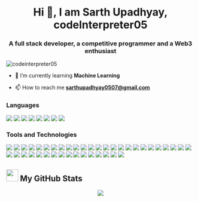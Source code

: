 <h1 align="center">Hi 👋, I am Sarth Upadhyay, codeInterpreter05</h1>
<h3 align="center">A full stack developer, a competitive programmer and a Web3 enthusiast</h3>

<p align="left"> <img src="https://komarev.com/ghpvc/?username=codeinterpreter05&label=Profile%20views&color=0e75b6&style=flat" alt="codeinterpreter05" /> </p>

- 🌱 I’m currently learning **Machine Learning**

- 📫 How to reach me **sarthupadhyay0507@gmail.com**

<h3 align="left">Languages</h3>

<p>
  <img src="https://img.shields.io/badge/c%2B%2B-%2300599C.svg?style=for-the-badge&logo=c%2B%2B&logoColor=white" />
  <img src="https://img.shields.io/badge/python-%2314354C.svg?style=for-the-badge&logo=python&logoColor=white" />
  <img src="https://img.shields.io/badge/java-%23ED8B00.svg?style=for-the-badge&logo=java&logoColor=white" />
  <img src="https://img.shields.io/badge/javascript-%23F7DF1E.svg?style=for-the-badge&logo=javascript&logoColor=black" />
  <img src="https://img.shields.io/badge/typescript-%23007ACC.svg?style=for-the-badge&logo=typescript&logoColor=white" />
  <img src="https://img.shields.io/badge/php-%23777BB4.svg?style=for-the-badge&logo=php&logoColor=white" />
  <img src="https://img.shields.io/badge/html5-%23E34F26.svg?style=for-the-badge&logo=html5&logoColor=white" />
  <img src="https://img.shields.io/badge/css3-%231572B6.svg?style=for-the-badge&logo=css3&logoColor=white" />
</p>

<h3 align="left">Tools and Technologies</h3>

<p>
  <img src="https://img.shields.io/badge/ethereum-%233C3C3D.svg?style=for-the-badge&logo=ethereum&logoColor=white" />
  <img src="https://img.shields.io/badge/chainlink-%233874B5.svg?style=for-the-badge&logo=chainlink&logoColor=white" />
  <img src="https://img.shields.io/badge/firebase-%23FFCA28.svg?style=for-the-badge&logo=firebase&logoColor=black" />
  <img src="https://img.shields.io/badge/postgres-%23336791.svg?style=for-the-badge&logo=postgresql&logoColor=white" />
  <img src="https://img.shields.io/badge/sqlite-%2307405e.svg?style=for-the-badge&logo=sqlite&logoColor=white" />
  <img src="https://img.shields.io/badge/bootstrap-%23563D7C.svg?style=for-the-badge&logo=bootstrap&logoColor=white" />
  <img src="https://img.shields.io/badge/contextapi-%2320232a.svg?style=for-the-badge&logo=react&logoColor=%2361DAFB" />
  <img src="https://img.shields.io/badge/ejs-%2300C4CC.svg?style=for-the-badge&logo=ejs&logoColor=white" />
  <img src="https://img.shields.io/badge/express.js-%23404d59.svg?style=for-the-badge&logo=express&logoColor=%2361DAFB" />
  <img src="https://img.shields.io/badge/fastapi-%2300C7B7.svg?style=for-the-badge&logo=fastapi&logoColor=white" />
  <img src="https://img.shields.io/badge/flask-%23000000.svg?style=for-the-badge&logo=flask&logoColor=white" />
  <img src="https://img.shields.io/badge/handlebars-%23f0772b.svg?style=for-the-badge&logo=handlebars.js&logoColor=black" />
  <img src="https://img.shields.io/badge/jquery-%230769AD.svg?style=for-the-badge&logo=jquery&logoColor=white" />
  <img src="https://img.shields.io/badge/jwt-%23000000.svg?style=for-the-badge&logo=jsonwebtokens&logoColor=white" />
  <img src="https://img.shields.io/badge/mui-%230081CB.svg?style=for-the-badge&logo=mui&logoColor=white" />
  <img src="https://img.shields.io/badge/npm-%23CB3837.svg?style=for-the-badge&logo=npm&logoColor=white" />
  <img src="https://img.shields.io/badge/nextjs-%23000000.svg?style=for-the-badge&logo=nextdotjs&logoColor=white" />
  <img src="https://img.shields.io/badge/node.js-%23339933.svg?style=for-the-badge&logo=nodedotjs&logoColor=white" />
  <img src="https://img.shields.io/badge/nodemon-%276CC24A.svg?style=for-the-badge&logo=nodemon&logoColor=white" />
  <img src="https://img.shields.io/badge/opencv-%235C3EE8.svg?style=for-the-badge&logo=opencv&logoColor=white" />
  <img src="https://img.shields.io/badge/react-%2361DAFB.svg?style=for-the-badge&logo=react&logoColor=black" />
  <img src="https://img.shields.io/badge/react%20native-%2361DAFB.svg?style=for-the-badge&logo=react&logoColor=black" />
  <img src="https://img.shields.io/badge/react%20router-%23CA4245.svg?style=for-the-badge&logo=react-router&logoColor=white" />
  <img src="https://img.shields.io/badge/react%20hook%20form-%23EC5990.svg?style=for-the-badge&logo=reacthookform&logoColor=white" />
  <img src="https://img.shields.io/badge/redux-%23764ABC.svg?style=for-the-badge&logo=redux&logoColor=white" />
  <img src="https://img.shields.io/badge/remix-%23000000.svg?style=for-the-badge&logo=remix&logoColor=white" />
  <img src="https://img.shields.io/badge/socket.io-%23010101.svg?style=for-the-badge&logo=socket.io&logoColor=white" />
  <img src="https://img.shields.io/badge/streamlit-%23FF4B4B.svg?style=for-the-badge&logo=streamlit&logoColor=white" />
  <img src="https://img.shields.io/badge/tailwindcss-%2338B2AC.svg?style=for-the-badge&logo=tailwind-css&logoColor=white" />
  <img src="https://img.shields.io/badge/vite-%23646CFF.svg?style=for-the-badge&logo=vite&logoColor=white" />
  <img src="https://img.shields.io/badge/vercel-%23000000.svg?style=for-the-badge&logo=vercel&logoColor=white" />
  <img src="https://img.shields.io/badge/vscode-%23007ACC.svg?style=for-the-badge&logo=visual-studio-code&logoColor=white" />
  <img src="https://img.shields.io/badge/jupyter-%23F37626.svg?style=for-the-badge&logo=jupyter&logoColor=white" />
  <img src="https://img.shields.io/badge/numpy-%23013243.svg?style=for-the-badge&logo=numpy&logoColor=white" />
  <img src="https://img.shields.io/badge/pandas-%23150458.svg?style=for-the-badge&logo=pandas&logoColor=white" />
  <img src="https://img.shields.io/badge/matplotlib-%23ffffff.svg?style=for-the-badge&logo=matplotlib&logoColor=black" />
  <img src="https://img.shields.io/badge/seaborn-%232F5C8A.svg?style=for-the-badge&logo=seaborn&logoColor=white" />
  <img src="https://img.shields.io/badge/scikit%20learn-%23F7931E.svg?style=for-the-badge&logo=scikit-learn&logoColor=white" />
  <img src="https://img.shields.io/badge/postman-%23FF6C37.svg?style=for-the-badge&logo=postman&logoColor=white" />
  <img src="https://img.shields.io/badge/git-%23F05033.svg?style=for-the-badge&logo=git&logoColor=white" />
  <img src="https://img.shields.io/badge/github-%23181717.svg?style=for-the-badge&logo=github&logoColor=white" />
</p>

## <img src='https://raw.githubusercontent.com/gist/ManulMax/2d20af60d709805c55fd784ca7cba4b9/raw/bcfeac7604f674ace63623106eb8bb8471d844a6/github.gif' width='32'> My GitHub Stats 


<div align="center">

![](https://github-readme-streak-stats.herokuapp.com/?user=codeInterpreter05&theme=transparent&hide_border=true)<br/>

</div>


